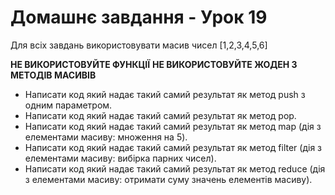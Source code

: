 # Домашнє завдання - Урок 19

Для всіх завдань використовувати масив чисел [1,2,3,4,5,6]

**НЕ ВИКОРИСТОВУЙТЕ ФУНКЦІЇ**
**НЕ ВИКОРИСТОВУЙТЕ ЖОДЕН З МЕТОДІВ МАСИВІВ**

- Написати код який надає такий самий результат як метод push з одним параметром.
- Написати код який надає такий самий результат як метод pop.
- Написати код який надає такий самий результат як метод map (дія з елементами масиву: множення на 5).
- Написати код який надає такий самий результат як метод filter (дія з елементами масиву: вибірка парних чисел).
- Написати код який надає такий самий результат як метод reduce (дія з елементами масиву: отримати суму значень елементів масиву).